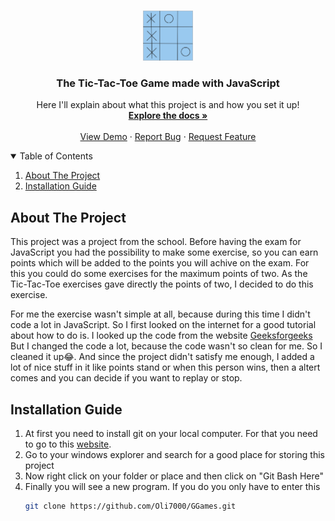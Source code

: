 <!-- PROJECT LOGO -->
<br />
<p align="center">
  <a href="https://github.com/Oli7000/Tic-Tac-Toe-in-JS.git">
    <img src="images/tictactoe.png" alt="Logo" width="80" height="80">
  </a>

  <h3 align="center">The Tic-Tac-Toe Game made with JavaScript</h3>

  <p align="center">
    Here I'll explain about what this project is and how you set it up!
    <br />
    <a href="https://github.com/Oli7000/Tic-Tac-Toe-in-JS/blob/main/README.md"><strong>Explore the docs »</strong></a>
    <br />
    <br />
    <a href="https://github.com/Oli7000/Tic-Tac-Toe-in-JS.git">View Demo</a>
    ·
    <a href="https://github.com/Oli7000/Tic-Tac-Toe-in-JS.git/issues">Report Bug</a>
    ·
    <a href="https://github.com/Oli7000/Tic-Tac-Toe-in-JS.git/issues">Request Feature</a>
  </p>
</p>

<!-- TABLE OF CONTENTS -->
<details open="open">
  <summary>Table of Contents</summary>
  <ol>
    <li>
      <a href="#about-the-project">About The Project</a>
    </li>
    <li>
      <a href="#installation-guide">Installation Guide</a>
    </li>
  </ol>
</details>

<!-- ABOUT THE PROJECT -->
## About The Project

This project was a project from the school. Before having the exam for JavaScript you had the possibility to make some exercise, so you can earn points which will be added to the points you will achive on the exam. For this you could do some exercises for the maximum points of two. As the Tic-Tac-Toe exercises gave directly the points of two, I decided to do this exercise.

For me the exercise wasn't simple at all, because during this time I didn't code a lot in JavaScript. So I first looked on the internet for a good tutorial about how to do is.
I looked up the code from the website [Geeksforgeeks](https://www.geeksforgeeks.org/simple-tic-tac-toe-game-using-javascript/) But I changed the code a lot, because the code wasn't so clean for me. So I cleaned it up😂. And since the project didn't satisfy me enough, I added a lot of nice stuff in it like points stand or when this person wins, then a altert comes and you can decide if you want to replay or stop.

<!-- INSTALLATION -->
## Installation Guide

1. At first you need to install git on your local computer. For that you need to go to this [website](https://git-scm.com/downloads).
2. Go to your windows explorer and search for a good place for storing this project
3. Now right click on your folder or place and then click on "Git Bash Here"
4. Finally you will see a new program. If you do you only have to enter this
   ```sh
   git clone https://github.com/Oli7000/GGames.git
   ```
